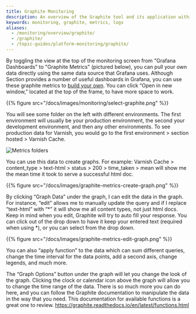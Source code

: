 ```yaml
---
title: Graphite Monitoring
description: An overview of the Graphite tool and its application within the Section platform
keywords: monitoring, graphite, metrics, logs
aliases:
  - /monitoring/overview/graphite/
  - /graphite/
  - /topic-guides/platform-monitoring/graphite/
---
```



By toggling the view at the top of the monitoring screen from "Grafana Dashboards" to "Graphite Metrics" (pictured below), you can pull your own data directly using the same data source that Grafana uses. Although Section provides a number of useful dashboards in Grafana, you can use these graphite metrics to [build your own](/docs/monitoring/how-tos/make-grafana-dashboard). You can click “Open in new window,” located at the top of the frame, to have more space to work.

{{% figure src="/docs/images/monitoring/select-graphite.png" %}}

You will see some folder on the left with different environments. The first environment will usually be your production environment, the second your development environment, and then any other environments. To see production data for Varnish, you would go to the first environment > section hosted > Varnish Cache.

![Metrics folders](/docs/images/graphite-metrics-folders.png?height=200px)

You can use this data to create graphs. For example: Varnish Cache > content_type > text-html > status > 200 > time_taken > mean will show me the mean time it took to serve a successful html doc.

{{% figure src="/docs/images/graphite-metrics-create-graph.png" %}}

By clicking “Graph Data” under the graph, I can edit the data in the graph. For instance, “edit” allows me to manually update the query and if I replace “text-html” with “\*” it will show me all content types, not just html docs. Keep in mind when you edit, Graphite will try to auto fill your response. You can click out of the drop down to have it keep your entered text (required when using \*), or you can select from the drop down.

{{% figure src="/docs/images/graphite-metrics-edit-graph.png" %}}

You can also “apply function” to the data which can sum different queries, change the time interval for the data points, add a second axis, change legends, and much more.

The “Graph Options” button under the graph will let you change the look of the graph. Clicking the clock or calendar icon above the graph will allow you to change the time range of the data. There is so much more you can do here, and you can follow the Graphite documentation to manipulate the data in the way that you need. This documentation for available functions is a great one to review.  https://graphite.readthedocs.io/en/latest/functions.html
